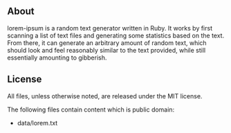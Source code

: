 About
-----

lorem-ipsum is a random text generator written in Ruby. It works by first
scanning a list of text files and generating some statistics based on the text.
From there, it can generate an arbitrary amount of random text, which should
look and feel reasonably similar to the text provided, while still essentially
amounting to gibberish.

License
-------

All files, unless otherwise noted, are released under the MIT license.

The following files contain content which is public domain:
* data/lorem.txt

